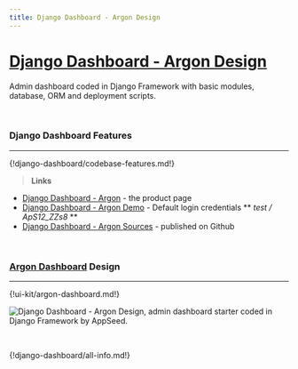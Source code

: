 ```yaml
---
title: Django Dashboard - Argon Design
---
```


# [Django Dashboard - Argon Design](https://appseed.us/admin-dashboards/django-dashboard-argon)

Admin dashboard coded in Django Framework with basic modules, database, ORM and deployment scripts.

<br />

### Django Dashboard Features
---

{!django-dashboard/codebase-features.md!}

> **Links**

- [Django Dashboard - Argon](https://appseed.us/admin-dashboards/django-dashboard-argon) - the product page
- [Django Dashboard - Argon Demo](https://django-dashboard-argon.appseed.us/login/) - Default login credentials ** *test / ApS12_ZZs8* **
- [Django Dashboard - Argon Sources](https://github.com/app-generator/django-dashboard-argon) - published on Github

<br />

### [Argon Dashboard](/bootstrap-template/argon-dashboard/) Design
---

{!ui-kit/argon-dashboard.md!}

![Django Dashboard - Argon Design, admin dashboard starter coded in Django Framework by AppSeed.](https://raw.githubusercontent.com/app-generator/django-dashboard-argon/master/media/django-dashboard-argon-screen.png) 

<br />

{!django-dashboard/all-info.md!}
